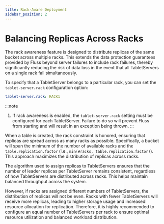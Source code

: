 ```yaml
---
title: Rack-Aware Deployment
sidebar_position: 2
---
```


# Balancing Replicas Across Racks

The rack awareness feature is designed to distribute replicas of the same bucket across multiple racks. This extends the 
data protection guarantees provided by Fluss beyond server failures to include rack failures, thereby significantly 
reducing the risk of data loss in the event that all TabletServers on a single rack fail simultaneously.

To specify that a TabletServer belongs to a particular rack, you can set the `tablet-server.rack` configuration option:

```yaml title="conf/server.yaml"
tablet-server.rack: RACK1
```

:::note
1. If rack awareness is enabled, the `tablet-server.rack` setting must be configured for each TabletServer. Failure to do so will prevent Fluss from starting and will result in an exception being thrown.
:::

When a table is created, the rack constraint is honored, ensuring that replicas are spread across as many racks as possible. 
Specifically, a bucket will span the minimum of the number of available racks and the `table.replication.factor` (i.e., `min(#racks, table.replication.factor)`).
This approach maximizes the distribution of replicas across racks.

The algorithm used to assign replicas to TabletServers ensures that the number of leader replicas per TabletServer 
remains consistent, regardless of how TabletServers are distributed across racks. This helps maintain balanced throughput 
across the system.

However, if racks are assigned different numbers of TabletServers, the distribution of replicas will not be even. Racks 
with fewer TabletServers will receive more replicas, leading to higher storage usage and increased resource allocation 
for replication. Therefore, it is highly recommended to configure an equal number of TabletServers per rack to ensure 
optimal resource utilization and balanced workload distribution.
